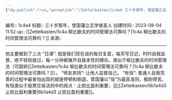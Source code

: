 ```yaml
---
{"dg-publish":true,"permalink":"/Zettelkasten/1c4a4 三十岁那年，曾国藩立志学做圣人/","dgPassFrontmatter":true}
---
```


编号:: 1c4a4
标题:: 三十岁那年，曾国藩立志学做圣人
创建时间:: 2023-08-04 11:52
up:: [[Zettelkasten/1c4a 柳比歇夫的时间管理法可靠吗？\|1c4a 柳比歇夫的时间管理法可靠吗？]]
来源:: 

---
他主要做到了三点
“日课”: 就是我们现在说的每日复盘，每天写日记，时时自我监督，绝不轻轻放过，每一分钟都展开自我本性的搏杀。类似于柳比歇夫的时间管理法（可跳转[[Zettelkasten/1c4a 柳比歇夫的时间管理法可靠吗？\|1c4a 柳比歇夫的时间管理法可靠吗？]]）。
“师友夹持”: 让他人监督自己。
“有恒”: 普通人自我完善的过程中最害怕出现的就是停顿和倒退，曾国藩以“恒”为最高准则，极耐得苦。有恒类似于股票交易法则中的观点：止损比盈利重要，见[[Zettelkasten/6b1a4d3 止损比盈利重要\|6b1a4d3 止损比盈利重要]]。